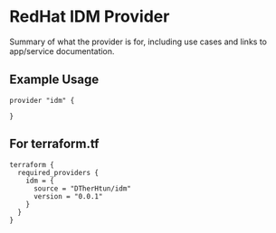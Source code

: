 # RedHat IDM Provider 

Summary of what the provider is for, including use cases and links to
app/service documentation.

## Example Usage

```hcl
provider "idm" {

}
```

## For terraform.tf

```hcl
terraform {
  required_providers {
    idm = {
      source = "DTherHtun/idm"
      version = "0.0.1"
    }
  }
}
```
